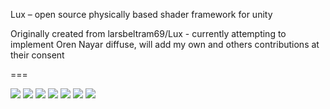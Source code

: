 Lux – open source physically based shader framework for unity

Originally created from larsbeltram69/Lux - currently attempting to implement Oren Nayar diffuse, will add my own and others contributions at their consent

===

<img src="http://gdurl.com/OHDW">

<img src="http://gdurl.com/Vpx4">

<img src="http://gdurl.com/eDxs">

<img src="http://gdurl.com/RuPE">

<img src="http://gdurl.com/u8Rb">

<img src="http://gdurl.com/o9Rf">

<img src="http://gdurl.com/EzCN">










